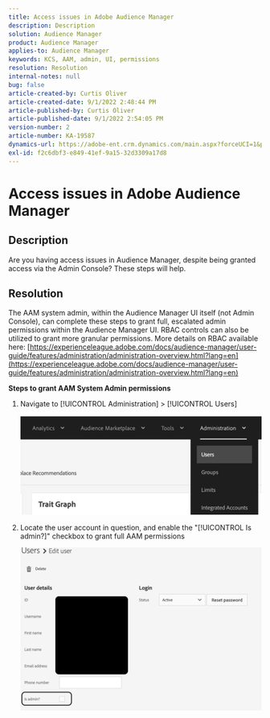 ```yaml
---
title: Access issues in Adobe Audience Manager
description: Description
solution: Audience Manager
product: Audience Manager
applies-to: Audience Manager
keywords: KCS, AAM, admin, UI, permissions
resolution: Resolution
internal-notes: null
bug: false
article-created-by: Curtis Oliver
article-created-date: 9/1/2022 2:48:44 PM
article-published-by: Curtis Oliver
article-published-date: 9/1/2022 2:54:05 PM
version-number: 2
article-number: KA-19587
dynamics-url: https://adobe-ent.crm.dynamics.com/main.aspx?forceUCI=1&pagetype=entityrecord&etn=knowledgearticle&id=a2da922a-052a-ed11-9db1-0022480868ff
exl-id: f2c6dbf3-e849-41ef-9a15-32d3309a17d8
---
```

# Access issues in Adobe Audience Manager

## Description

Are you having access issues in Audience Manager, despite being granted access via the Admin Console? These steps will help.

## Resolution

The AAM system admin, within the Audience Manager UI itself (not Admin Console), can complete these steps to grant full, escalated admin permissions within the Audience Manager UI. RBAC controls can also be utilized to grant more granular permissions. More details on RBAC available here: [https://experienceleague.adobe.com/docs/audience-manager/user-guide/features/administration/administration-overview.html?lang=en](https://experienceleague.adobe.com/docs/audience-manager/user-guide/features/administration/administration-overview.html?lang=en)

<b>Steps to grant AAM System Admin permissions</b>

1. Navigate to [!UICONTROL Administration] > [!UICONTROL Users]

   ![](assets/0c4ffacf-e9d5-ec11-a7b5-000d3a37750e.png)

1. Locate the user account in question, and enable the "[!UICONTROL Is admin?]" checkbox to grant full AAM permissions

   ![](assets/07c16ce8-e9d5-ec11-a7b5-000d3a37750e.png)
